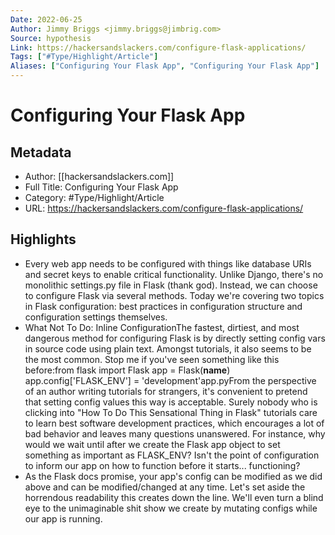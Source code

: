 ```yaml
---
Date: 2022-06-25
Author: Jimmy Briggs <jimmy.briggs@jimbrig.com>
Source: hypothesis
Link: https://hackersandslackers.com/configure-flask-applications/
Tags: ["#Type/Highlight/Article"]
Aliases: ["Configuring Your Flask App", "Configuring Your Flask App"]
---
```

# Configuring Your Flask App

## Metadata
- Author: [[hackersandslackers.com]]
- Full Title: Configuring Your Flask App
- Category: #Type/Highlight/Article
- URL: https://hackersandslackers.com/configure-flask-applications/

## Highlights
- Every web app needs to be configured with things like database URIs and secret keys to enable critical functionality. Unlike Django, there's no monolithic settings.py file in Flask (thank god). Instead, we can choose to configure Flask via several methods. Today we're covering two topics in Flask configuration: best practices in configuration structure and configuration settings themselves.
- What Not To Do: Inline ConfigurationThe fastest, dirtiest, and most dangerous method for configuring Flask is by directly setting config vars in source code using plain text. Amongst tutorials, it also seems to be the most common. Stop me if you've seen something like this before:from flask import Flask
  app = Flask(__name__)
  app.config['FLASK_ENV'] = 'development'app.pyFrom the perspective of an author writing tutorials for strangers, it's convenient to pretend that setting config values this way is acceptable. Surely nobody who is clicking into "How To Do This Sensational Thing in Flask" tutorials care to learn best software development practices, which encourages a lot of bad behavior and leaves many questions unanswered. For instance, why would we wait until after we create the Flask app object to set something as important as FLASK_ENV? Isn't the point of configuration to inform our app on how to function before it starts... functioning?
- As the Flask docs promise, your app's config can be modified as we did above and can be modified/changed at any time. Let's set aside the horrendous readability this creates down the line. We'll even turn a blind eye to the unimaginable shit show we create by mutating configs while our app is running.
